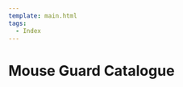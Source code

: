 ```yaml
---
template: main.html
tags:
  - Index
---
```


# Mouse Guard Catalogue

<!-- material/tags { scope: true } -->
